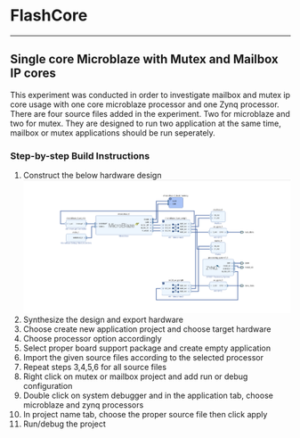 # FlashCore

***

## Single core Microblaze with Mutex and Mailbox IP cores

This experiment was conducted in order to investigate mailbox and mutex ip core usage with one core microblaze processor and one Zynq processor. There are four source files added in the experiment. Two for microblaze and two for mutex. They are designed to run two application at the same time, mailbox or mutex applications should be run seperately.

### Step-by-step Build Instructions

1. Construct the below hardware design
![Hardware Design for experiment one](./../Images/singlecore_mailbox_mutex.png)
2. Synthesize the design and export hardware
3. Choose create new application project and choose target hardware
4. Choose processor option accordingly
5. Select proper board support package and create empty application
6. Import the given source files according to the selected processor
7. Repeat steps 3,4,5,6 for all source files
8. Right click on mutex or mailbox project and add run or debug configuration
9. Double click on system debugger and in the application tab, choose microblaze and zynq processors
10. In project name tab, choose the proper source file then click apply
11. Run/debug the project 

